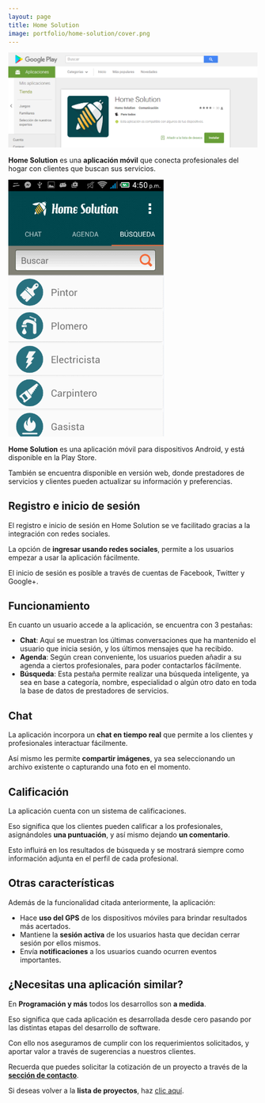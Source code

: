 ```yaml
---
layout: page
title: Home Solution
image: portfolio/home-solution/cover.png
---
```


<p class="text-center">
	<img src="/images/portfolio/home-solution/cover.png" alt="Imagen de Home Solution" title="Captura de Home Solution en la Play Store">
</p>

**Home Solution** es una **aplicación móvil** que conecta profesionales del hogar con clientes que buscan sus servicios.

<p class="text-center">
	<img src="/images/portfolio/home-solution/captures.gif" alt="Gif de Home Solution" title="Capturas de pantalla de Home Solution">
</p>

**Home Solution** es una aplicación móvil para dispositivos Android, y está disponible en la Play Store.

También se encuentra disponible en versión web, donde prestadores de servicios y clientes pueden actualizar su información y preferencias.

## Registro e inicio de sesión

El registro e inicio de sesión en Home Solution se ve facilitado gracias a la integración con redes sociales.

La opción de **ingresar usando redes sociales**, permite a los usuarios empezar a usar la aplicación fácilmente. 

El inicio de sesión es posible a través de cuentas de Facebook, Twitter y Google+.

## Funcionamiento

En cuanto un usuario accede a la aplicación, se encuentra con 3 pestañas:

- **Chat**: Aquí se muestran los últimas conversaciones que ha mantenido el usuario que inicia sesión, y los últimos mensajes que ha recibido.
- **Agenda**: Según crean conveniente, los usuarios pueden añadir a su agenda a ciertos profesionales, para poder contactarlos fácilmente.
- **Búsqueda**: Esta pestaña permite realizar una búsqueda inteligente, ya sea en base a categoría, nombre, especialidad o algún otro dato en toda la base de datos de prestadores de servicios.

## Chat

La aplicación incorpora un **chat en tiempo real** que permite a los clientes y profesionales interactuar fácilmente.

Así mismo les permite **compartir imágenes**, ya sea seleccionando un archivo existente o capturando una foto en el momento.

## Calificación

La aplicación cuenta con un sistema de calificaciones.

Eso significa que los clientes pueden calificar a los profesionales, asignándoles **una puntuación**, y así mismo dejando **un comentario**.

Esto influirá en los resultados de búsqueda y se mostrará siempre como información adjunta en el perfil de cada profesional.

## Otras características

Además de la funcionalidad citada anteriormente, la aplicación:

- Hace **uso del GPS** de los dispositivos móviles para brindar resultados más acertados.
- Mantiene la **sesión activa** de los usuarios hasta que decidan cerrar sesión por ellos mismos.
- Envía **notificaciones** a los usuarios cuando ocurren eventos importantes.

## ¿Necesitas una aplicación similar?

En **Programación y más** todos los desarrollos son **a medida**.

Eso significa que cada aplicación es desarrollada desde cero pasando por las distintas etapas del desarrollo de software.

Con ello nos aseguramos de cumplir con los requerimientos solicitados, y aportar valor a través de sugerencias a nuestros clientes.

Recuerda que puedes solicitar la cotización de un proyecto a través de la [**sección de contacto**][contact].

Si deseas volver a la **lista de proyectos**, haz [clic aquí][portfolio].

[contact]: /contacto
[portfolio]: /portafolio
